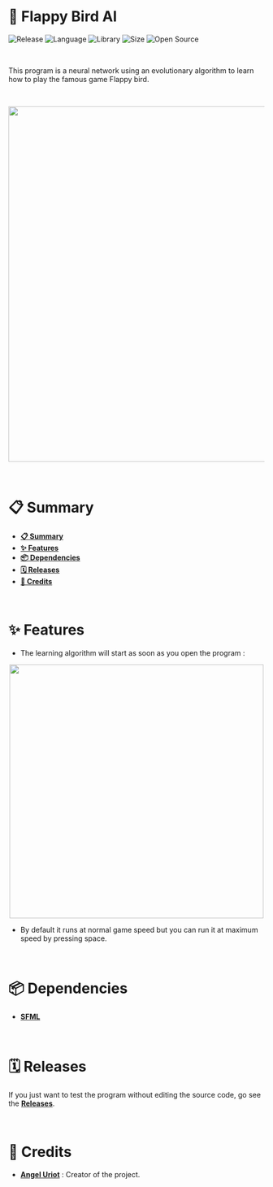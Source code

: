 # 🐤 Flappy Bird AI

![Release](https://img.shields.io/badge/Release-1.0-blueviolet)
![Language](https://img.shields.io/badge/Language-C%2B%2B-0052cf)
![Library](https://img.shields.io/badge/Library-SFML-00cf2c)
![Size](https://img.shields.io/badge/Size-32%20Mo-f12222)
![Open Source](https://badges.frapsoft.com/os/v2/open-source.svg?v=103)

<br/>

This program is a neural network using an evolutionary algorithm to learn how to play the famous game Flappy bird.

<br/>

<p align="center">
	<img src="https://i.imgur.com/ydMltSd.png" width="700">
</p>

<br/>

# 📋 Summary

* **[📋 Summary](#-summary)**
* **[✨ Features](#-features)**
* **[📦 Dependencies](#-dependencies)**
* **[🗓️ Releases](#%EF%B8%8F-releases)**
* **[🙏 Credits](#-credits)**

<br/>

# ✨ Features

* The learning algorithm will start as soon as you open the program :

<p align="center">
	<img src="https://i.imgur.com/HYtlZq1.png" width="500">
</p>

* By default it runs at normal game speed but you can run it at maximum speed by pressing space.

<br/>

# 📦 Dependencies

* **[SFML](https://www.sfml-dev.org/)**

<br/>

# 🗓️ Releases

If you just want to test the program without editing the source code, go see the [**Releases**](https://github.com/angeluriot/Flappy_bird_AI/releases).

<br/>

# 🙏 Credits

* [**Angel Uriot**](https://github.com/angeluriot) : Creator of the project.
